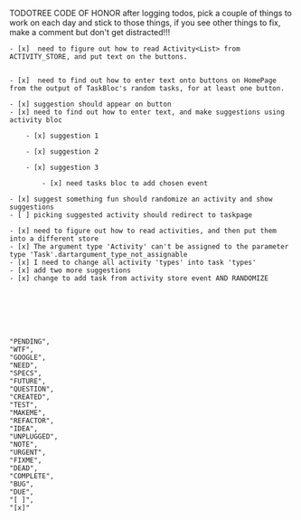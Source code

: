 TODOTREE CODE OF HONOR after logging todos, pick a couple of things to work on each day and stick to those things, if you see other things to fix, make a comment but don't get distracted!!!




    - [x]  need to figure out how to read Activity<List> from ACTIVITY_STORE, and put text on the buttons. 
    

    - [x]  need to find out how to enter text onto buttons on HomePage from the output of TaskBloc's random tasks, for at least one button.

    - [x] suggestion should appear on button
    - [x] need to find out how to enter text, and make suggestions using activity bloc

        - [x] suggestion 1

        - [x] suggestion 2

        - [x] suggestion 3

            - [x] need tasks bloc to add chosen event

    - [x] suggest something fun should randomize an activity and show suggestions
    - [ ] picking suggested activity should redirect to taskpage

    - [x] need to figure out how to read activities, and then put them into a different store
    - [x] The argument type 'Activity' can't be assigned to the parameter type 'Task'.dartargument_type_not_assignable
    - [x] I need to change all activity 'types' into task 'types'
    - [x] add two more suggestions
    - [x] change to add task from activity store event AND RANDOMIZE







    "PENDING",
    "WTF",
    "GOOGLE",
    "NEED",
    "SPECS",
    "FUTURE",
    "QUESTION",
    "CREATED",
    "TEST",
    "MAKEME",
    "REFACTOR",
    "IDEA",
    "UNPLUGGED",
    "NOTE",
    "URGENT",
    "FIXME",
    "DEAD",
    "COMPLETE",
    "BUG",
    "DUE",
    "[ ]",
    "[x]"